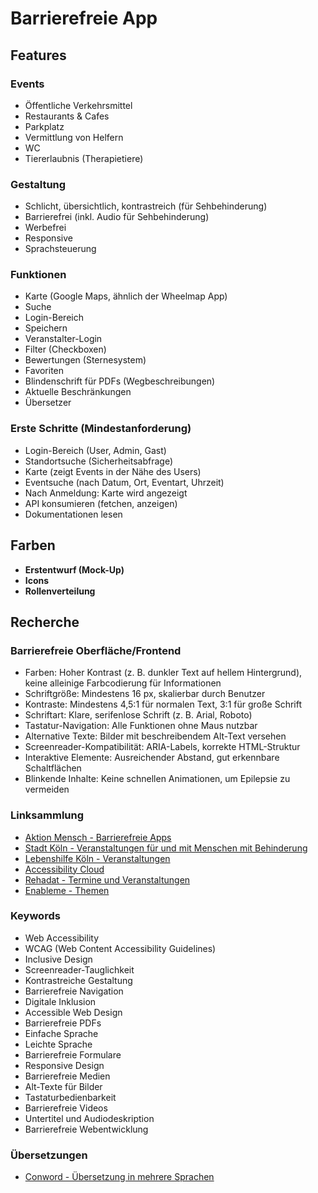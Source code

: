 # Barrierefreie App

## Features

### Events
- Öffentliche Verkehrsmittel
- Restaurants & Cafes
- Parkplatz
- Vermittlung von Helfern
- WC
- Tiererlaubnis (Therapietiere)

### Gestaltung
- Schlicht, übersichtlich, kontrastreich (für Sehbehinderung)
- Barrierefrei (inkl. Audio für Sehbehinderung)
- Werbefrei
- Responsive
- Sprachsteuerung

### Funktionen
- Karte (Google Maps, ähnlich der Wheelmap App)
- Suche
- Login-Bereich
- Speichern
- Veranstalter-Login
- Filter (Checkboxen)
- Bewertungen (Sternesystem)
- Favoriten
- Blindenschrift für PDFs (Wegbeschreibungen)
- Aktuelle Beschränkungen
- Übersetzer

### Erste Schritte (Mindestanforderung)
- Login-Bereich (User, Admin, Gast)
- Standortsuche (Sicherheitsabfrage)
- Karte (zeigt Events in der Nähe des Users)
- Eventsuche (nach Datum, Ort, Eventart, Uhrzeit)
- Nach Anmeldung: Karte wird angezeigt
- API konsumieren (fetchen, anzeigen)
- Dokumentationen lesen

## Farben
- **Erstentwurf (Mock-Up)**
- **Icons**
- **Rollenverteilung**

## Recherche

### Barrierefreie Oberfläche/Frontend
- Farben: Hoher Kontrast (z. B. dunkler Text auf hellem Hintergrund), keine alleinige Farbcodierung für Informationen
- Schriftgröße: Mindestens 16 px, skalierbar durch Benutzer
- Kontraste: Mindestens 4,5:1 für normalen Text, 3:1 für große Schrift
- Schriftart: Klare, serifenlose Schrift (z. B. Arial, Roboto)
- Tastatur-Navigation: Alle Funktionen ohne Maus nutzbar
- Alternative Texte: Bilder mit beschreibendem Alt-Text versehen
- Screenreader-Kompatibilität: ARIA-Labels, korrekte HTML-Struktur
- Interaktive Elemente: Ausreichender Abstand, gut erkennbare Schaltflächen
- Blinkende Inhalte: Keine schnellen Animationen, um Epilepsie zu vermeiden

### Linksammlung
- [Aktion Mensch - Barrierefreie Apps](https://www.aktion-mensch.de/inklusion/barrierefreiheit/barrierefreie-website/barrierefreie-apps?filter-categories=&order-by=1&order=0)
- [Stadt Köln - Veranstaltungen für und mit Menschen mit Behinderung](https://www.stadt-koeln.de/leben-in-koeln/soziales/behinderung/veranstaltungen-fuer-und-mit-menschen-mit-behinderung?cnw_autotranslate=de&utm_source=chatgpt.com)
- [Lebenshilfe Köln - Veranstaltungen](https://www.lebenshilfekoeln.de/de/veranstaltungen/)
- [Accessibility Cloud](https://accessibility.cloud/)
- [Rehadat - Termine und Veranstaltungen](https://www.rehadat.de/aktuelles/termine-und-veranstaltungen/)
- [Enableme - Themen](https://www.enableme.de/de/themen)

### Keywords
- Web Accessibility
- WCAG (Web Content Accessibility Guidelines)
- Inclusive Design
- Screenreader-Tauglichkeit
- Kontrastreiche Gestaltung
- Barrierefreie Navigation
- Digitale Inklusion
- Accessible Web Design
- Barrierefreie PDFs
- Einfache Sprache
- Leichte Sprache
- Barrierefreie Formulare
- Responsive Design
- Barrierefreie Medien
- Alt-Texte für Bilder
- Tastaturbedienbarkeit
- Barrierefreie Videos
- Untertitel und Audiodeskription
- Barrierefreie Webentwicklung

### Übersetzungen
- [Conword - Übersetzung in mehrere Sprachen](https://conword.io/?gad_source=1&gclid=CjwKCAiAh6y9BhBREiwApBLHC27JB6vdIFm21I7jwYkREdSh8Yvlkje7UtGuzpQQ5ZEB1iSDI382eBoCMesQAvD_BwE)
